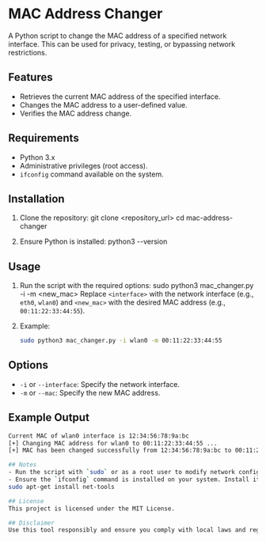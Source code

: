 # MAC Address Changer

A Python script to change the MAC address of a specified network interface. This can be used for privacy, testing, or bypassing network restrictions.

## Features
- Retrieves the current MAC address of the specified interface.
- Changes the MAC address to a user-defined value.
- Verifies the MAC address change.

## Requirements
- Python 3.x
- Administrative privileges (root access).
- `ifconfig` command available on the system.

## Installation
1. Clone the repository:
   git clone <repository_url>
   cd mac-address-changer

2. Ensure Python is installed:
   python3 --version

## Usage
1. Run the script with the required options:
   sudo python3 mac_changer.py -i <interface> -m <new_mac>
   Replace `<interface>` with the network interface (e.g., `eth0`, `wlan0`) and `<new_mac>` with the desired MAC address (e.g., `00:11:22:33:44:55`).

2. Example:
   ```bash
   sudo python3 mac_changer.py -i wlan0 -m 00:11:22:33:44:55

## Options
- `-i` or `--interface`: Specify the network interface.
- `-m` or `--mac`: Specify the new MAC address.

## Example Output
   ```bash
   Current MAC of wlan0 interface is 12:34:56:78:9a:bc
   [+] Changing MAC address for wlan0 to 00:11:22:33:44:55 ...
   [+] MAC has been changed successfully from 12:34:56:78:9a:bc to 00:11:22:33:44:55

## Notes
- Run the script with `sudo` or as a root user to modify network configurations.
- Ensure the `ifconfig` command is installed on your system. Install it using:
   sudo apt-get install net-tools

## License
This project is licensed under the MIT License.

## Disclaimer
Use this tool responsibly and ensure you comply with local laws and regulations.
